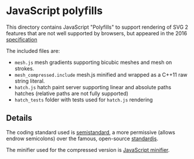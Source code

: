 # JavaScript polyfills

This directory contains JavaScript "Polyfills" to support rendering of SVG 2
features that are not well supported by browsers, but appeared in the 2016
[specification](https://www.w3.org/TR/2016/CR-SVG2-20160915/pservers.html#MeshGradients)

The included files are:
 - `mesh.js` mesh gradients supporting bicubic meshes and mesh on strokes.
 - `mesh_compressed.include` mesh.js minified and wrapped as a C++11 raw string literal.
 - `hatch.js` hatch paint server supporting linear and absolute paths hatches
 (relative paths are not fully supported)
 - `hatch_tests` folder with tests used for `hatch.js` rendering

## Details
The coding standard used is [semistandard](https://github.com/Flet/semistandard),
a more permissive (allows endrow semicolons) over the famous, open-source
[standardjs](https://standardjs.com/).

The minifier used for the compressed version is [JavaScript minifier](https://javascript-minifier.com/).

